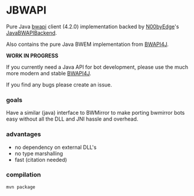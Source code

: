 # JBWAPI
Pure Java [bwapi](https://github.com/bwapi/bwapi) client (4.2.0) implementation backed by [N00byEdge](https://github.com/N00byEdge)'s [JavaBWAPIBackend](https://github.com/N00byEdge/JavaBWAPIBackend).

Also contains the pure Java BWEM implementation from [BWAPI4J](https://github.com/OpenBW/BWAPI4J).

**WORK IN PROGRESS**

If you currently need a Java API for bot development, please use the much more modern and stable [BWAPI4J](https://github.com/OpenBW/BWAPI4J).

If you find any bugs please create an issue.

### goals
Have a similar (java) interface to BWMirror to make porting bwmirror bots easy without all the DLL and JNI hassle and overhead.

### advantages
 - no dependency on external DLL's
 - no type marshalling
 - fast (citation needed)

### compilation
`mvn package`
